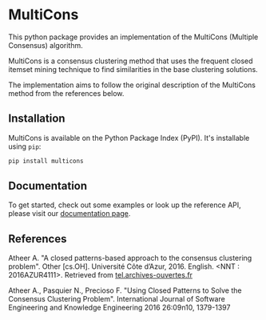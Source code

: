 # MultiCons

This python package provides an implementation of the MultiCons (Multiple Consensus)
algorithm.

MultiCons is a consensus clustering method that uses the frequent closed itemset mining
technique to find similarities in the base clustering solutions.

The implementation aims to follow the original description of the MultiCons method from
the references below.

## Installation

MultiCons is available on the Python Package Index (PyPI). It's installable using `pip`:

```bash
pip install multicons
```

## Documentation

To get started, check out some examples or look up the reference API, please visit our
[documentation page](https://sergiosim.github.io/multicons/).

## References

Atheer A. "A closed patterns-based approach to the consensus clustering problem".
Other [cs.OH]. Université Côte d’Azur, 2016. English. <NNT : 2016AZUR4111>. <tel-01478626>
Retrieved from [tel.archives-ouvertes.fr](https://tel.archives-ouvertes.fr/tel-01478626)

Atheer A., Pasquier N., Precioso F. "Using Closed Patterns to Solve the Consensus Clustering Problem".
International Journal of Software Engineering and Knowledge Engineering 2016 26:09n10, 1379-1397
